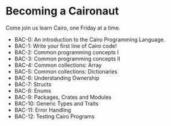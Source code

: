 # Becoming a Caironaut

Come join us learn Cairo, one Friday at a time.

- BAC-0: An introduction to the Cairo Programming Language.
- BAC-1: Write your first line of Cairo code!
- BAC-2: Common programming concepts I
- BAC-3: Common programming concepts II
- BAC-4: Common collections: Array
- BAC-5: Common collections: Dictionaries
- BAC-6: Understanding Ownership
- BAC-7: Structs
- BAC-8: Enums
- BAC-9: Packages, Crates and Modules
- BAC-10: Generic Types and Traits
- BAC-11: Error Handling
- BAC-12: Testing Cairo Programs